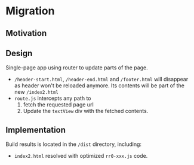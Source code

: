 # Migration

## Motivation

## Design

Single-page app using router to update parts of the page.

- `/header-start.html`, `/header-end.html` and `/footer.html` will disappear as header won't be reloaded anymore. 
  Its contents will be part of the new `/index2.html`
- `route.js` intercepts any path to
   1. fetch the requested page url
   2. Update the `textView` div with the fetched contents.
  
## Implementation

Build results is located in the `/dist` directory, including:

- `index2.html` resolved with optimized `rr0-xxx.js` code.
  